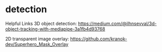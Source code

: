 # detection
Helpful Links
3D object detection: https://medium.com/@ilhnsevval/3d-object-tracking-with-mediapipe-3a1fb4d93768

2D transparent image overlay: https://github.com/kranok-dev/Superhero_Mask_Overlay
